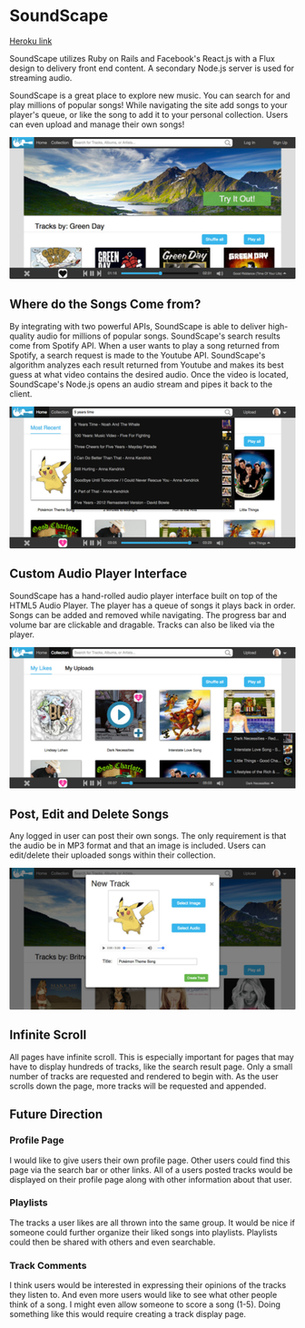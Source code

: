 # SoundScape

[Heroku link][heroku]

[heroku]: https://salty-falls-17641.herokuapp.com

SoundScape utilizes Ruby on Rails and Facebook's React.js with a Flux design to delivery front end content. A secondary Node.js server is used for streaming audio.

SoundScape is a great place to explore new music. You can search for and play millions of popular songs! While navigating the site add songs to your player's queue, or like the song to add it to your personal collection. Users can even upload and manage their own songs!

![splash]

## Where do the Songs Come from?

By integrating with two powerful APIs, SoundScape is able to deliver high-quality audio for millions of popular songs. SoundScape's search results come from Spotify API. When a user wants to play a song returned from Spotify, a search request is made to the Youtube API. SoundScape's algorithm analyzes each result returned from Youtube and makes its best guess at what video contains the desired audio. Once the video is located, SoundScape's Node.js opens an audio stream and pipes it back to the client.

![search]

## Custom Audio Player Interface

SoundScape has a hand-rolled audio player interface built on top of the HTML5 Audio Player. The player has a queue of songs it plays back in order. Songs can be added and removed while navigating. The progress bar and volume bar are clickable and dragable. Tracks can also be liked via the player.

![like_player]

## Post, Edit and Delete Songs

Any logged in user can post their own songs. The only requirement is that the audio be in MP3 format and that an image is included. Users can edit/delete their uploaded songs within their collection.

![new]

## Infinite Scroll

All pages have infinite scroll. This is especially important for pages that may have to display hundreds of tracks, like the search result page. Only a small number of tracks are requested and rendered to begin with. As the user scrolls down the page, more tracks will be requested and appended.

## Future Direction

### Profile Page

I would like to give users their own profile page. Other users could find this page via the search bar or other links. All of a users posted tracks would be displayed on their profile page along with other information about that user.

### Playlists

The tracks a user likes are all thrown into the same group. It would be nice if someone could further organize their liked songs into playlists. Playlists could then be shared with others and even searchable.

### Track Comments

I think users would be interested in expressing their opinions of the tracks they listen to. And even more users would like to see what other people think of a song. I might even allow someone to score a song (1-5). Doing something like this would require creating a track display page.

[splash]: ./docs/screenshots/splash.jpg
[like_player]: ./docs/screenshots/like_player.jpg
[new]: ./docs/screenshots/new.jpg
[search]: ./docs/screenshots/search.jpg
